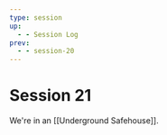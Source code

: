 ```yaml
---
type: session
up:
  - - Session Log
prev:
  - - session-20
---
```


# Session 21

We're in an [[Underground Safehouse]]. 